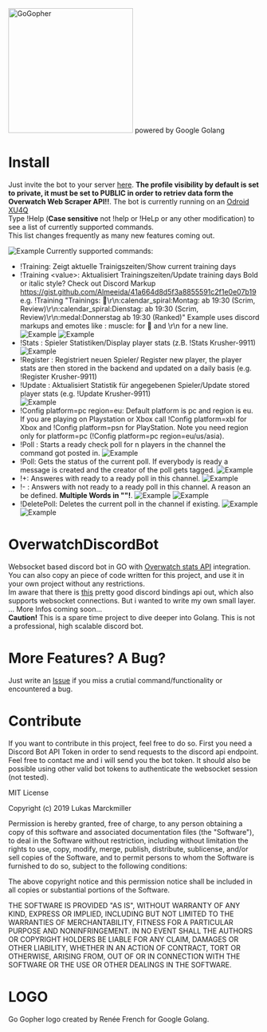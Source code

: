 <img src="https://upload.wikimedia.org/wikipedia/commons/6/6f/Go_gopher_mascot_bw.png" width="250" height="250" title="GoGopher" alt="GoGopher">
powered by Google Golang

# Install 
Just invite the bot to your server [here](https://discordapp.com/api/oauth2/authorize?client_id=565229640646393895&permissions=0&scope=bot). **The profile visibility by default is set to private, it must be set to PUBLIC in order to retriev data form the Overwatch Web Scraper API!!**. The bot is currently running on an [Odroid XU4Q](https://www.hardkernel.com/shop/odroid-xu4q-special-price/)</br>
Type !Help (**Case sensitive** not !help or !HeLp or any other modification) to see a list of currently supported commands.</br>
This list changes frequently as many new features coming out. </br>

![Example](https://github.com/LukasMarckmiller/OverwatchDiscordBot/blob/master/img/Help.JPG)
Currently supported commands:</br>
* !Training: Zeigt aktuelle Trainigszeiten/Show current training days<br/>
* !Training \<value\>: Aktualisiert Trainingszeiten/Update training days Bold or italic style? Check out Discord Markup https://gist.github.com/Almeeida/41a664d8d5f3a8855591c2f1e0e07b19<br/>
e.g. !Training "Trainings: :muscle:\r\n:calendar_spiral:Montag: ab 19:30 (Scrim, Review)\r\n:calendar_spiral:Dienstag: ab 19:30 (Scrim, Review)\r\n:medal:Donnerstag ab 19:30 (Ranked)"  Example uses discord markups and emotes like \: muscle\: for :muscle: and \r\n for a new line.</br>
![Example](https://github.com/LukasMarckmiller/OverwatchDiscordBot/blob/master/img/setTeams.JPG)
![Example](https://github.com/LukasMarckmiller/OverwatchDiscordBot/blob/master/img/GetTeams.JPG)
* !Stats <battletag>: Spieler Statistiken/Display player stats (z.B. !Stats Krusher-9911)<br/>
![Example](https://github.com/LukasMarckmiller/OverwatchDiscordBot/blob/master/img/Stats.JPG)
* !Register <battletag>: Registriert neuen Spieler/ Register new player, the player stats are then stored in the backend and updated on a daily basis (e.g. !Register Krusher-9911)<br/>
* !Update <battletag>: Aktualisiert Statistik für angegebenen Spieler/Update stored player stats (e.g. !Update Krusher-9911)<br/>
  ![Example](https://github.com/LukasMarckmiller/OverwatchDiscordBot/blob/master/img/Update.JPG)
* !Config platform=pc region=eu: Default platform is pc and region is eu. If you are playing on Playstation or Xbox call !Config platform=xbl for Xbox and !Config platform=psn for PlayStation. Note you need region only for platform=pc (!Config platform=pc region=eu/us/asia).  
* !Poll <n>: Starts a ready check poll for n players in the channel the command got posted in.
  ![Example](https://github.com/LukasMarckmiller/OverwatchDiscordBot/blob/master/img/NewPoll.JPG)
* !Poll: Gets the status of the current poll. If everybody is ready a message is created and the creator of the poll gets tagged.
  ![Example](https://github.com/LukasMarckmiller/OverwatchDiscordBot/blob/master/img/PollStatus.JPG)
* !+: Answeres with ready to a ready poll in this channel.
    ![Example](https://github.com/LukasMarckmiller/OverwatchDiscordBot/blob/master/img/Ready.JPG)
* !- <reason>: Answers with not ready to a ready poll in this channel. A reason an be defined. **Multiple Words in \"\"!**.
    ![Example](https://github.com/LukasMarckmiller/OverwatchDiscordBot/blob/master/img/NotReady.JPG)
    ![Example](https://github.com/LukasMarckmiller/OverwatchDiscordBot/blob/master/img/NotReadyWithReason.JPG)
* !DeletePoll: Deletes the current poll in the channel if existing.
    ![Example](https://github.com/LukasMarckmiller/OverwatchDiscordBot/blob/master/img/PollDeleted.JPG)
    ![Example](https://github.com/LukasMarckmiller/OverwatchDiscordBot/blob/master/img/PollFinished.JPG)

# OverwatchDiscordBot
Websocket based discord bot in GO with [Overwatch stats API](https://ow-api.com/) integration.<br/>
You can also copy an piece of code written for this project, and use it in your own project without any restrictions.<br/>
Im aware that there is [this](https://github.com/bwmarrin/discordgo) pretty good discord bindings api out, which also supports websocket connections. But i wanted to write my own small layer.<br/>
... More Infos coming soon...<br/>
**Caution!** This is a spare time project to dive deeper into Golang. This is not a professional, high scalable discord bot. 

# More Features? A Bug?
Just write an [Issue](https://github.com/LukasMarckmiller/OverwatchDiscordBot/issues) if you miss a crutial command/functionality or encountered a bug.

# Contribute
If you want to contribute in this project, feel free to do so.
First you need a Discord Bot API Token in order to send requests to the discord api endpoint. Feel free to contact me and i will send you the bot token. It should also be possible using other valid bot tokens to authenticate the websocket session (not tested).

MIT License

Copyright (c) 2019 Lukas Marckmiller

Permission is hereby granted, free of charge, to any person obtaining a copy
of this software and associated documentation files (the "Software"), to deal
in the Software without restriction, including without limitation the rights
to use, copy, modify, merge, publish, distribute, sublicense, and/or sell
copies of the Software, and to permit persons to whom the Software is
furnished to do so, subject to the following conditions:

The above copyright notice and this permission notice shall be included in all
copies or substantial portions of the Software.

THE SOFTWARE IS PROVIDED "AS IS", WITHOUT WARRANTY OF ANY KIND, EXPRESS OR
IMPLIED, INCLUDING BUT NOT LIMITED TO THE WARRANTIES OF MERCHANTABILITY,
FITNESS FOR A PARTICULAR PURPOSE AND NONINFRINGEMENT. IN NO EVENT SHALL THE
AUTHORS OR COPYRIGHT HOLDERS BE LIABLE FOR ANY CLAIM, DAMAGES OR OTHER
LIABILITY, WHETHER IN AN ACTION OF CONTRACT, TORT OR OTHERWISE, ARISING FROM,
OUT OF OR IN CONNECTION WITH THE SOFTWARE OR THE USE OR OTHER DEALINGS IN THE
SOFTWARE.

# LOGO
Go Gopher logo created by Renée French for Google Golang.
